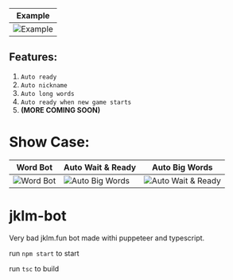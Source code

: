 | Example                                                                                              |
| ------------------------------------------------------------------------------------------------- |
| ![Example](https://cdn.discordapp.com/attachments/925506907337289789/930167475541278790/speed.gif) |


## Features:

1. `Auto ready`
2. `Auto nickname`
3. `Auto long words`
4. `Auto ready when new game starts`
5. **(MORE COMING SOON)**

# Show Case:

| Word Bot                                                                                                        | Auto Wait & Ready                                                                                                           | Auto Big Words                                                                                                             |
| --------------------------------------------------------------------------------------------------------------------------- | ------------------------------------------------------------------------------------------------------------------------------- | ----------------------------------------------------------------------------------------------------------------------- |
| ![Word Bot](https://cdn.discordapp.com/attachments/925506907337289789/930167475541278790/speed.gif) | ![Auto Big Words](https://cdn.discordapp.com/attachments/925506907337289789/930168497131098182/chrome_By8UaqKO9Y.gif) | ![Auto Wait & Ready](https://cdn.discordapp.com/attachments/925506907337289789/930169357810692146/speed.gif) |





# jklm-bot

Very bad jklm.fun bot made withi puppeteer and typescript.

run `npm start` to start

run `tsc` to build
